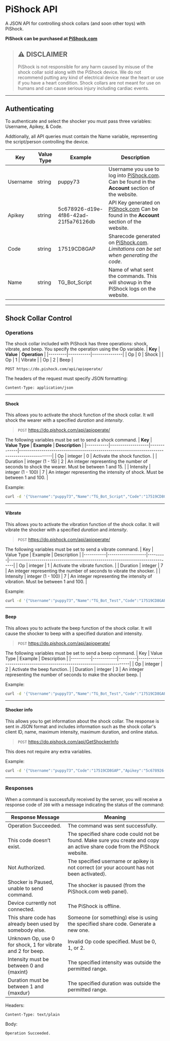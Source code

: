# PiShock API
A JSON API for controlling shock collars (and soon other toys) with PiShock.

**PiShock can be purchased at [PiShock.com](https://www.pishock.com)**

> ## ⚠ DISCLAIMER
>
> PiShock is not responsible for any harm caused by misuse of the shock collar sold along with the PiShock device. We do not recommend putting any kind of electrical device near the heart or use if you have a heart condition. Shock collars are not meant for use on humans and can cause serious injury including cardiac events.
------------------
## Authenticating
To authenticate and select the shocker you must pass three variables: Username, Apikey, & Code.

Addtionally, all API queries must contain the Name variable, representing the script/person controlling the device.

| **Key**  | **Value Type** | **Example**                          | **Description**                                                                                                              |
|----------|----------------|--------------------------------------|------------------------------------------------------------------------------------------------------------------------------|
| Username | string         | puppy73                              | Username you use to log into [PiShock.com](https://www.pishock.com). Can be found in the **Account** section of the website. |
| Apikey   | string         | 5c678926-d19e-4f86-42ad-21f5a76126db | API Key generated on [PiShock.com](https://www.pishock.com) Can be found in the **Account** section of the website.          |
| Code     | string         | 17519CD8GAP                          | Sharecode generated on [PiShock.com](https://www.pishock.com). *Limitations can be set when generating the code*.            |
| Name     | string         | TG_Bot_Script                        | Name of what sent the commands. This will showup in the PiShock logs on the website.                                         |
------------------
## Shock Collar Control
### Operations
The shock collar included with PiShock has three operations: shock, vibrate, and beep. You specify the operation using the Op variable.
| **Key** | **Value** | **Operation** |
|---------|-----------|---------------|
| Op      | 0         | Shock         |
| Op      | 1         | Vibrate       |
| Op      | 2         | Beep          |



```
POST https://do.pishock.com/api/apioperate/
```

The headers of the request must specify JSON formatting:

```
Content-Type: application/json
```
------------------
#### Shock
This allows you to activate the shock function of the shock collar. It will shock the wearer with a specified *duration* and *intensity*.
> `POST` https://do.pishock.com/api/apioperate/

The following variables must be set to send a shock command.
| **Key**   | **Value Type**    | **Example** | **Description**                                                                              |
|-----------|-------------------|-------------|----------------------------------------------------------------------------------------------|
| Op        | integer           | 0           | Activate the shock function.                                                                 |
| Duration  | integer (1 - 15)  | 2           | An integer representing the number of seconds to shock the wearer. Must be between 1 and 15. |
| Intensity | integer (1 - 100) | 7           | An integer representing the intensity of shock. Must be between 1 and 100.                   |

Example:

```bash
curl -d '{"Username":"puppy73","Name":"TG_Bot_Script","Code":"17519CD8GAP","Intensity":"6","Duration":"1","Apikey":"5c678926-d19e-4f86-42ad-21f5a76126db","Op":"0"}' -H 'Content-Type: application/json' https://do.pishock.com/api/apioperate
```

------------------
#### Vibrate
This allows you to activate the vibration function of the shock collar. It will vibrate the shocker with a specified *duration* and *intensity*.
> `POST` https://do.pishock.com/api/apioperate/

The following variables must be set to send a vibrate command.
| Key       | Value Type        | Example | Description                                                                    |
|-----------|-------------------|---------|--------------------------------------------------------------------------------|
| Op        | integer           | 1       | Activate the vibrate function.                                                 |
| Duration  | integer           | 7       | An integer representing the number of seconds to vibrate the shocker.          |
| Intensity | integer (1 - 100) | 7       | An integer representing the intensity of vibration. Must be between 1 and 100. |

Example:

```bash
curl -d '{"Username":"puppy73","Name":"TG_Bot_Test","Code":"17519CD8GAP","Intensity":"50","Duration":"1","Apikey":"5c678926-d19e-4f86-42ad-21f5a76126db","Op":"1"}' -H 'Content-Type: application/json' https://do.pishock.com/api/apioperate
```

------------------
#### Beep
This allows you to activate the beep function of the shock collar. It will cause the shocker to beep with a specified duration and intensity.
> `POST` https://do.pishock.com/api/apioperate/

The following variables must be set to send a beep command.
| Key      | Value Type | Example | Description                                                             |
|----------|------------|---------|-------------------------------------------------------------------------|
| Op       | integer    | 2       | Activate the beep function.                                             |
| Duration | integer    | 3       | An integer representing the number of seconds to make the shocker beep. |

Example:

```bash
curl -d '{"Username":"puppy73","Name":"TG_Bot_Test","Code":"17519CD8GAP","Duration":"3","Apikey":"5c678926-d19e-4f86-42ad-21f5a76126db","Op":"2"}' -H 'Content-Type: application/json' https://do.pishock.com/api/apioperate
```


------------------
#### Shocker info
This allows you to get information about the shock collar.
The response is sent in JSON format and includes information such as the shock collar's client ID, name, maximum intensity, maximum duration, and online status.
> `POST` https://do.pishock.com/api/GetShockerInfo

This does not require any extra variables.

Example:

```bash
curl -d '{"Username":"puppy73","Code":"17519CD8GAP","Apikey":"5c678926-d19e-4f86-42ad-21f5a76126db"}' -H 'Content-Type: application/json' https://do.pishock.com/api/GetShockerInfo
```


------------------
### Responses
When a command is successfully received by the server, you will receive a response code of `200` with a message indicating the status of the command:

| **Response Message**                                       | **Meaning**                                                                                                               |
|------------------------------------------------------------|---------------------------------------------------------------------------------------------------------------------------|
| Operation Succeeded.                                       | The command was sent successfully.                                                                                        |
| This code doesn’t exist.                                   | The specified share code could not be found. Make sure you create and copy an active share code from the PiShock website. |
| Not Authorized.                                            | The specified username or apikey is not correct (or your account has not been activated).                                 |
| Shocker is Paused, unable to send command.                 | The shocker is paused (from the PiShock.com web panel).                                                                   |
| Device currently not connected.                            | The PiShock is offline.                                                                                                   |
| This share code has already been used by somebody else.    | Someone (or something) else is using the specified share code. Generate a new one.                                        |
| Unknown Op, use 0 for shock, 1 for vibrate and 2 for beep. | Invalid Op code specified. Must be 0, 1, or 2.                                                                            |
| Intensity must be between 0 and {maxint}                   | The specified intensity was outside the permitted range.                                                                  |
| Duration must be between 1 and {maxdur}                    | The specified duration was outside the permitted range.                                                                   |

Headers:

```Content-Type: text/plain```

Body: 

```Operation Succeeded.```
